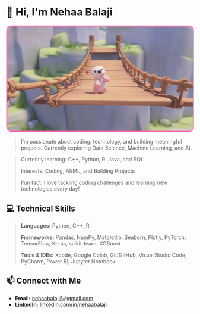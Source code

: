 # 🦦 Hi, I'm Nehaa Balaji

<img src="https://raw.githubusercontent.com/nehaabalaji/nehaabalaji/main/IMG_1222.jpg" 
     alt="My Pink Otter" 
     width="500" 
     style="border-radius: 15px; border: 3px solid #ff69b4;" />

> I’m passionate about coding, technology, and building meaningful projects. Currently exploring Data Science, Machine Learning, and AI.

> Currently learning: C++, Python, R, Java, and SQL
> 
> Interests: Coding, AI/ML, and Building Projects
> 
> Fun fact: I love tackling coding challenges and learning new technologies every day!

## 💻 Technical Skills
> **Languages:** Python, C++, R
> 
> **Frameworks:** Pandas, NumPy, Matplotlib, Seaborn, Plotly, PyTorch, TensorFlow, Keras, scikit-learn, XGBoost
> 
> **Tools & IDEs:** Xcode, Google Colab, Git/GitHub, Visual Studio Code, PyCharm, Power BI, Jupyter Notebook

## 📫 Connect with Me
- **Email:** nehaabalaji5@gmail.com  
- **LinkedIn:** [linkedin.com/in/nehaabalaji](https://www.linkedin.com/in/nehaabalaji)


